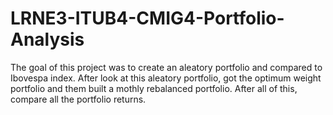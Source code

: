 # LRNE3-ITUB4-CMIG4-Portfolio-Analysis

The goal of this project was to create an aleatory portfolio and compared to Ibovespa index. After look at this aleatory portfolio, got the optimum weight portfolio and them built a mothly rebalanced portfolio. After all of this, compare all the portfolio returns.

